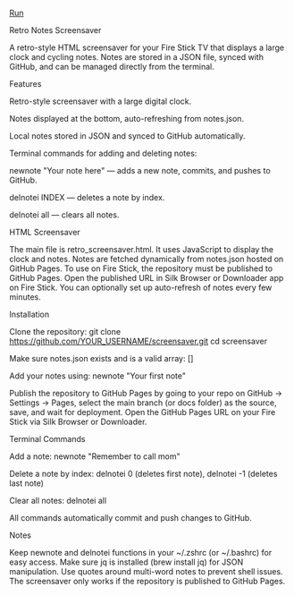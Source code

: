 [Run](https://marcoleonardi97.github.io/screensaver)

Retro Notes Screensaver

A retro-style HTML screensaver for your Fire Stick TV that displays a large clock and cycling notes. Notes are stored in a JSON file, synced with GitHub, and can be managed directly from the terminal.

Features

Retro-style screensaver with a large digital clock.

Notes displayed at the bottom, auto-refreshing from notes.json.

Local notes stored in JSON and synced to GitHub automatically.

Terminal commands for adding and deleting notes:

newnote "Your note here" — adds a new note, commits, and pushes to GitHub.

delnotei INDEX — deletes a note by index.

delnotei all — clears all notes.

HTML Screensaver

The main file is retro_screensaver.html. It uses JavaScript to display the clock and notes. Notes are fetched dynamically from notes.json hosted on GitHub Pages. To use on Fire Stick, the repository must be published to GitHub Pages. Open the published URL in Silk Browser or Downloader app on Fire Stick. You can optionally set up auto-refresh of notes every few minutes.

Installation

Clone the repository:
git clone https://github.com/YOUR_USERNAME/screensaver.git
cd screensaver

Make sure notes.json exists and is a valid array:
[]

Add your notes using:
newnote "Your first note"

Publish the repository to GitHub Pages by going to your repo on GitHub → Settings → Pages, select the main branch (or docs folder) as the source, save, and wait for deployment. Open the GitHub Pages URL on your Fire Stick via Silk Browser or Downloader.

Terminal Commands

Add a note: newnote "Remember to call mom"

Delete a note by index: delnotei 0 (deletes first note), delnotei -1 (deletes last note)

Clear all notes: delnotei all

All commands automatically commit and push changes to GitHub.

Notes

Keep newnote and delnotei functions in your ~/.zshrc (or ~/.bashrc) for easy access. Make sure jq is installed (brew install jq) for JSON manipulation. Use quotes around multi-word notes to prevent shell issues. The screensaver only works if the repository is published to GitHub Pages.
